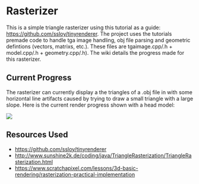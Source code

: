 # Rasterizer
This is a simple triangle rasterizer using this tutorial as a guide: https://github.com/ssloy/tinyrenderer. The project uses the tutorials premade code to handle tga image handling, obj file parsing and geometric defintions (vectors, matrixs, etc.). These files are tgaimage.cpp/.h + model.cpp/.h + geometry.cpp/.h). The wiki details the progress made for this rasterizer.

## Current Progress
The rasterizer can currently display a the triangles of a .obj file in with some horizontal line artifacts caused by trying to draw a small triangle with a large slope. Here is the current render progress shown with a head model:   
      
![](https://github.com/LibLib97/Renderer/raw/master/render.png)

## Resources Used
- https://github.com/ssloy/tinyrenderer
- http://www.sunshine2k.de/coding/java/TriangleRasterization/TriangleRasterization.html
- https://www.scratchapixel.com/lessons/3d-basic-rendering/rasterization-practical-implementation

